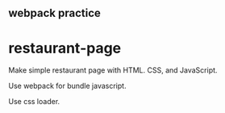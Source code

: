 ## webpack practice
# restaurant-page

Make simple restaurant page with HTML. CSS, and JavaScript.

Use webpack for bundle javascript.

Use css loader.